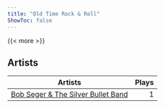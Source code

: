 ```yaml
---
title: "Old Time Rock & Roll"
ShowToc: false
---
```


{{< more >}}

## Artists
Artists | Plays 
----- | -----: 
[Bob Seger & The Silver Bullet Band](/artists/bob-seger-the-silver-bullet-band-105037) | 1

